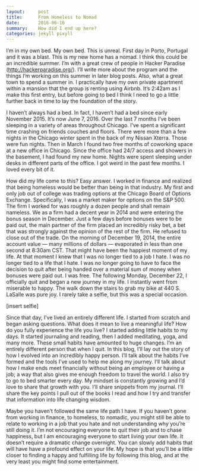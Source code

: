 ```yaml
---
layout:     post
title:      From Homeless to Nomad
date:       2016-06-16
summary:    How did I end up here?
categories: jekyll pixyll
---
```


I’m in my own bed. My own bed. This is unreal. First day in Porto, Portugal and it was a blast. This is my new home has a nomad. I think this could be an incredible summer. I’m with a great crew of people in Hacker Paradise (http://hackerparadise.org/). I’ll write more about the program and the things I’m working on this summer in later blog posts. Also, what a great town to spend a summer in. I practically have my own private apartment within a mansion that the group is renting using Airbnb. It’s 2:42am as I make this first entry, but before going to bed I think I need to go a little further back in time to lay the foundation of the story.

I haven’t always had a bed. In fact, I haven’t had a bed since early November 2015. It’s now June 7, 2016. Over the last 7 months I’ve been sleeping in a variety of areas throughout Chicago. I’ve spent a significant time crashing on friends couches and floors. There were more than a few nights in the Chicago winter spent in the back of my Nissan Xterra. Those were fun nights. Then in March I found two free months of coworking space at a new office in Chicago. Since the office had 24/7 access and showers in the basement, I had found my new home. Nights were spent sleeping under desks in different parts of the office. I got weird in the past few months. I loved every bit of it.

How did my life come to this? Easy answer. I worked in finance and realized that being homeless would be better than being in that industry. My first and only job out of college was trading options at the Chicago Board of Options Exchange. Specifically, I was a market maker for options on the S&P 500. The firm I worked for was roughly a dozen people and shall remain nameless. We as a firm had a decent year in 2014 and were entering the bonus season in December. Just a few days before bonuses were to be paid out, the main partner of the firm placed an incredibly risky bet, a bet that was strongly against the opinion of the rest of the firm. He refused to close out of the trade. On the morning of December 19, 2014, the entire account value — many millions of dollars — evaporated in less than one second at 8:30am CST. That might have been the happiest moment of my life. At that moment I knew that I was no longer tied to a job I hate. I was no longer tied to a life that I hate. I was no longer going to have to face the decision to quit after being handed over a material sum of money when bonuses were paid out. I was free. The following Monday, December 22, I officially quit and began a new journey in my life. I instantly went from miserable to happy. The walk down the stairs to grab my bike at 440 S. LaSalle was pure joy. I rarely take a selfie, but this was a special occasion.

[insert selfie]

Since that day, I’ve lived an entirely different life. I started from scratch and began asking questions. What does it mean to live a meaningful life? How do you fully experience the life you live? I started adding little habits to my days. It started journaling and reading, then I added meditating, yoga, and many more. These small habits have amounted to huge changes. I’m an entirely different person that when I quit. In this blog, I’ll lay out the story of how I evolved into an incredibly happy person. I’ll talk about the habits I’ve formed and the tools I’ve used to help me along my journey. I’ll talk about how I make ends meet financially without being an employee or having a job; a way that also gives me enough freedom to travel the world. I also try to go to bed smarter every day. My mindset is constantly growing and I’d love to share that growth with you. I’ll share snippets from my journal. I’ll share the key points I pull out of the books I read and how I try and transfer that information into life changing wisdom.

Maybe you haven’t followed the same life path I have. If you haven’t gone from working in finance, to homeless, to nomadic, you might still be able to relate to working in a job that you hate and not understanding why you’re still doing it. I’m not encouraging everyone to quit their job and to chase happiness, but I am encouraging everyone to start living your own life. It doesn’t require a dramatic change overnight. You can slowly add habits that will have have a profound effect on your life. My hope is that you’ll be a little closer to finding a happy and fulfilling life by following this blog, and at the very least you might find some entertainment.
